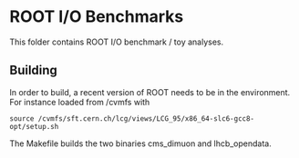 ROOT I/O Benchmarks
===================

This folder contains ROOT I/O benchmark / toy analyses.

Building
--------

In order to build, a recent version of ROOT needs to be in the environment.
For instance loaded from /cvmfs with

    source /cvmfs/sft.cern.ch/lcg/views/LCG_95/x86_64-slc6-gcc8-opt/setup.sh

The Makefile builds the two binaries cms_dimuon and lhcb_opendata.
